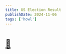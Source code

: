 ```yaml
---
title: US Election Result
publishDate: 2024-11-06
tags: ['howl']
---
```

# [🤒](https://www.youtube.com/watch?v=LT3cERVRoQo)
